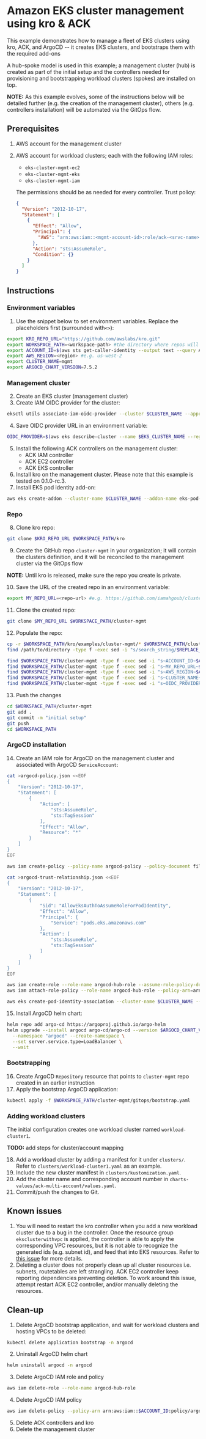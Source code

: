 # Amazon EKS cluster management using kro & ACK

This example demonstrates how to manage a fleet of EKS clusters using kro, ACK,
and ArgoCD -- it creates EKS clusters, and bootstraps them with the required
add-ons

A hub-spoke model is used in this example; a management cluster (hub) is created
as part of the initial setup and the controllers needed for provisioning and
bootstrapping workload clusters (spokes) are installed on top.

**NOTE:** As this example evolves, some of the instructions below will be
detailed further (e.g. the creation of the management cluster), others (e.g.
controllers installation) will be automated via the GitOps flow.

## Prerequisites

1. AWS account for the management cluster
2. AWS account for workload clusters; each with the following IAM roles:

   - `eks-cluster-mgmt-ec2`
   - `eks-cluster-mgmt-eks`
   - `eks-cluster-mgmt-iam`

   The permissions should be as needed for every controller. Trust policy:

   ```json
   {
     "Version": "2012-10-17",
     "Statement": [
       {
         "Effect": "Allow",
         "Principal": {
           "AWS": "arn:aws:iam::<mgmt-account-id>:role/ack-<srvc-name>-controller"
         },
         "Action": "sts:AssumeRole",
         "Condition": {}
       }
     ]
   }
   ```

## Instructions

### Environment variables

1. Use the snippet below to set environment variables. Replace the placeholders
   first (surrounded with`<>`):

```sh
export KRO_REPO_URL="https://github.com/awslabs/kro.git"
export WORKSPACE_PATH=<workspace-path> #the directory where repos will be cloned e.g. ~/environment/
export ACCOUNT_ID=$(aws sts get-caller-identity --output text --query Account)
export AWS_REGION=<region> #e.g. us-west-2
export CLUSTER_NAME=mgmt
export ARGOCD_CHART_VERSION=7.5.2
```

### Management cluster

2. Create an EKS cluster (management cluster)
3. Create IAM OIDC provider for the cluster:

```sh
eksctl utils associate-iam-oidc-provider --cluster $CLUSTER_NAME --approve
```

4. Save OIDC provider URL in an environment variable:

```sh
OIDC_PROVIDER=$(aws eks describe-cluster --name $EKS_CLUSTER_NAME --region $AWS_REGION --query "cluster.identity.oidc.issuer" --output text | sed -e "s/^https:\/\///")
```

5. Install the following ACK controllers on the management cluster:
   - ACK IAM controller
   - ACK EC2 controller
   - ACK EKS controller
6. Install kro on the management cluster. Please note that this example is
   tested on 0.1.0-rc.3.
7. Install EKS pod identity add-on:

```sh
aws eks create-addon --cluster-name $CLUSTER_NAME --addon-name eks-pod-identity-agent --addon-version v1.0.0-eksbuild.1
```

### Repo

8. Clone kro repo:

```sh
git clone $KRO_REPO_URL $WORKSPACE_PATH/kro
```

9. Create the GitHub repo `cluster-mgmt` in your organization; it will contain
   the clusters definition, and it will be reconciled to the management cluster
   via the GitOps flow

**NOTE:** Until kro is released, make sure the repo you create is private.

10. Save the URL of the created repo in an environment variable:

```sh
export MY_REPO_URL=<repo-url> #e.g. https://github.com/iamahgoub/cluster-mgmt.git
```

11. Clone the created repo:

```sh
git clone $MY_REPO_URL $WORKSPACE_PATH/cluster-mgmt
```

12. Populate the repo:

```sh
cp -r $WORKSPACE_PATH/kro/examples/cluster-mgmt/* $WORKSPACE_PATH/cluster-mgmt
find /path/to/directory -type f -exec sed -i "s/search_string/$REPLACE_STRING/g" {} +

find $WORKSPACE_PATH/cluster-mgmt -type f -exec sed -i "s~ACCOUNT_ID~$ACCOUNT_ID~g" {} +
find $WORKSPACE_PATH/cluster-mgmt -type f -exec sed -i "s~MY_REPO_URL~$MY_REPO_URL~g" {} +
find $WORKSPACE_PATH/cluster-mgmt -type f -exec sed -i "s~AWS_REGION~$AWS_REGION~g" {} +
find $WORKSPACE_PATH/cluster-mgmt -type f -exec sed -i "s~CLUSTER_NAME~$CLUSTER_NAME~g" {} +
find $WORKSPACE_PATH/cluster-mgmt -type f -exec sed -i "s~OIDC_PROVIDER~$OIDC_PROVIDER~g" {} +
```

13. Push the changes

```sh
cd $WORKSPACE_PATH/cluster-mgmt
git add .
git commit -m "initial setup"
git push
cd $WORKSPACE_PATH
```

### ArgoCD installation

14. Create an IAM role for ArgoCD on the management cluster and associated with
    ArgoCD `ServiceAccount`:

```sh
cat >argocd-policy.json <<EOF
{
    "Version": "2012-10-17",
    "Statement": [
        {
            "Action": [
                "sts:AssumeRole",
                "sts:TagSession"
            ],
            "Effect": "Allow",
            "Resource": "*"
        }
    ]
}
EOF

aws iam create-policy --policy-name argocd-policy --policy-document file://argocd-policy.json

cat >argocd-trust-relationship.json <<EOF
{
    "Version": "2012-10-17",
    "Statement": [
        {
            "Sid": "AllowEksAuthToAssumeRoleForPodIdentity",
            "Effect": "Allow",
            "Principal": {
                "Service": "pods.eks.amazonaws.com"
            },
            "Action": [
                "sts:AssumeRole",
                "sts:TagSession"
            ]
        }
    ]
}
EOF

aws iam create-role --role-name argocd-hub-role --assume-role-policy-document file://argocd-trust-relationship.json --description ""
aws iam attach-role-policy --role-name argocd-hub-role --policy-arn=arn:aws:iam::$ACCOUNT_ID:policy/argocd-policy

aws eks create-pod-identity-association --cluster-name $CLUSTER_NAME --role-arn arn:aws:iam::$ACCOUNT_ID:role/argocd-hub-role --namespace argocd --service-account argocd-application-controller
```

15. Install ArgoCD helm chart:

```sh
helm repo add argo-cd https://argoproj.github.io/argo-helm
helm upgrade --install argocd argo-cd/argo-cd --version $ARGOCD_CHART_VERSION \
  --namespace "argocd" --create-namespace \
  --set server.service.type=LoadBalancer \
  --wait
```

### Bootstrapping

16. Create ArgoCD `Repository` resource that points to `cluster-mgmt` repo
    created in an earlier instruction
17. Apply the bootstrap ArgoCD application:

```sh
kubectl apply -f $WORKSPACE_PATH/cluster-mgmt/gitops/bootstrap.yaml
```

### Adding workload clusters

The initial configuration creates one workload cluster named
`workload-cluster1`.

**TODO:** add steps for cluster/account mapping

18. Add a workload cluster by adding a manifest for it under `clusters/`. Refer
    to `clusters/workload-cluster1.yaml` as an example.
19. Include the new cluster manifest in `clusters/kustomization.yaml`.
20. Add the cluster name and corresponding account number in
    `charts-values/ack-multi-account/values.yaml`.
21. Commit/push the changes to Git.

## Known issues

1. You will need to restart the kro controller when you add a new workload
   cluster due to a bug in the controller. Once the resource group
   `eksclusterwithvpc` is applied, the controller is able to apply the
   corresponding VPC resources, but it is not able to recognize the generated
   ids (e.g. subnet id), and feed that into EKS resources. Refer to
   [this issue](https://github.com/awslabs/kro/issues/8) for more details.
2. Deleting a cluster does not properly clean up all cluster resources i.e.
   subnets, routetables are left strangling. ACK EC2 controller keep reporting
   dependencies preventing deletion. To work around this issue, attempt restart
   ACK EC2 controller, and/or manually deleting the resources.

## Clean-up

1. Delete ArgoCD bootstrap application, and wait for workload clusters and
   hosting VPCs to be deleted:

```sh
kubectl delete application bootstrap -n argocd
```

2. Uninstall ArgoCD helm chart

```sh
helm uninstall argocd -n argocd
```

3. Delete ArgoCD IAM role and policy

```sh
aws iam delete-role --role-name argocd-hub-role
```

4. Delete ArgoCD IAM policy

```sh
aws iam delete-policy --policy-arn arn:aws:iam::$ACCOUNT_ID:policy/argocd-policy
```

5. Delete ACK controllers and kro
6. Delete the management cluster
